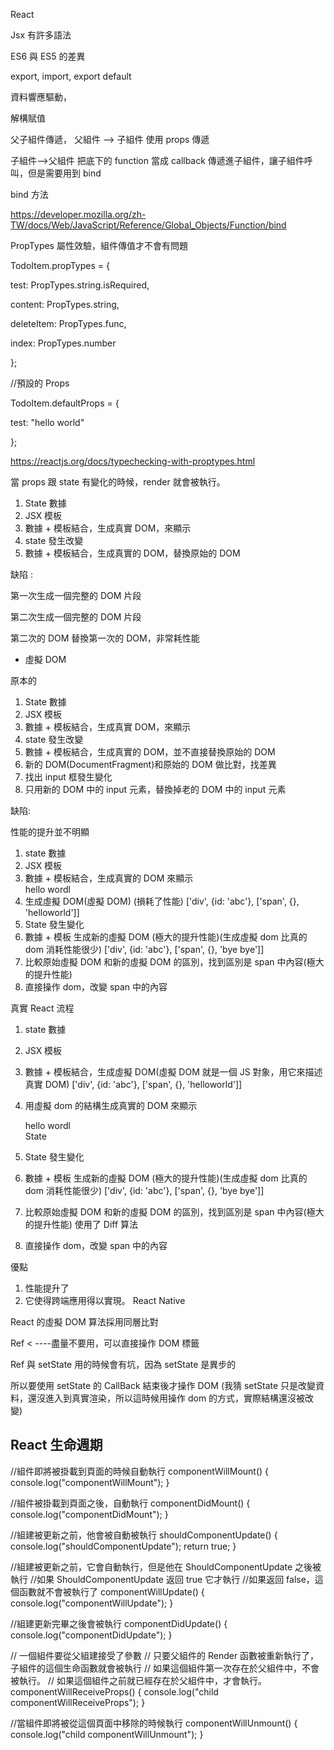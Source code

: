 React

Jsx 有許多語法

ES6 與 ES5 的差異

export, import, export default

資料響應驅動，

解構賦值

父子組件傳遞，
父組件 --> 子組件 使用 props 傳遞

子組件-->父組件 把底下的 function 當成 callback 傳遞進子組件，讓子組件呼叫，但是需要用到 bind

bind 方法

https://developer.mozilla.org/zh-TW/docs/Web/JavaScript/Reference/Global_Objects/Function/bind

PropTypes 屬性效驗，組件傳值才不會有問題

TodoItem.propTypes = {

test: PropTypes.string.isRequired,

content: PropTypes.string,

deleteItem: PropTypes.func,

index: PropTypes.number

};

//預設的 Props

TodoItem.defaultProps = {

test: "hello world"

};

https://reactjs.org/docs/typechecking-with-proptypes.html

當 props 跟 state 有變化的時候，render 就會被執行。

1. State 數據
2. JSX 模板
3. 數據 + 模板結合，生成真實 DOM，來顯示
4. state 發生改變
5. 數據 + 模板結合，生成真實的 DOM，替換原始的 DOM

缺陷 :

第一次生成一個完整的 DOM 片段

第二次生成一個完整的 DOM 片段

第二次的 DOM 替換第一次的 DOM，非常耗性能

- 虛擬 DOM

原本的

1. State 數據
2. JSX 模板
3. 數據 + 模板結合，生成真實 DOM，來顯示
4. state 發生改變
5. 數據 + 模板結合，生成真實的 DOM，並不直接替換原始的 DOM
6. 新的 DOM(DocumentFragment)和原始的 DOM 做比對，找差異
7. 找出 input 框發生變化
8. 只用新的 DOM 中的 input 元素，替換掉老的 DOM 中的 input 元素

缺陷:

性能的提升並不明顯

1. state 數據
2. JSX 模板
3. 數據 + 模板結合，生成真實的 DOM 來顯示
   <div id ='abc'><span>hello wordl</span></div>
4. 生成虛擬 DOM(虛擬 DOM) (損耗了性能)
   ['div', {id: 'abc'}, ['span', {}, 'helloworld']]
5. State 發生變化
6. 數據 + 模板 生成新的虛擬 DOM (極大的提升性能)(生成虛擬 dom 比真的 dom 消耗性能很少)
   ['div', {id: 'abc'}, ['span', {}, 'bye bye']]
7. 比較原始虛擬 DOM 和新的虛擬 DOM 的區別，找到區別是 span 中內容(極大的提升性能)
8. 直接操作 dom，改變 span 中的內容

真實 React 流程

1. state 數據
2. JSX 模板
3. 數據 + 模板結合，生成虛擬 DOM(虛擬 DOM 就是一個 JS 對象，用它來描述真實 DOM)
   ['div', {id: 'abc'}, ['span', {}, 'helloworld']]
4. 用虛擬 dom 的結構生成真實的 DOM 來顯示

   <div id ='abc'><span>hello wordl</span></div>State

5. State 發生變化
6. 數據 + 模板 生成新的虛擬 DOM (極大的提升性能)(生成虛擬 dom 比真的 dom 消耗性能很少)
   ['div', {id: 'abc'}, ['span', {}, 'bye bye']]
7. 比較原始虛擬 DOM 和新的虛擬 DOM 的區別，找到區別是 span 中內容(極大的提升性能)
   使用了 Diff 算法
8. 直接操作 dom，改變 span 中的內容

優點

1. 性能提升了
2. 它使得跨端應用得以實現。 React Native

React 的虛擬 DOM 算法採用同層比對

Ref < ----盡量不要用，可以直接操作 DOM 標籤

Ref 與 setState 用的時候會有坑，因為 setState 是異步的

所以要使用 setState 的 CallBack 結束後才操作 DOM (我猜 setState 只是改變資料，還沒進入到真實渲染，所以這時候用操作 dom 的方式，實際結構還沒被改變)

## React 生命週期

//組件即將被掛載到頁面的時候自動執行
componentWillMount() {
console.log("componentWillMount");
}

//組件被掛載到頁面之後，自動執行
componentDidMount() {
console.log("componentDidMount");
}

//組建被更新之前，他會被自動被執行
shouldComponentUpdate() {
console.log("shouldComponentUpdate");
return true;
}

//組建被更新之前，它會自動執行，但是他在 ShouldComponentUpdate 之後被執行
//如果 ShouldComponentUpdate 返回 true 它才執行
//如果返回 false，這個函數就不會被執行了
componentWillUpdate() {
console.log("componentWillUpdate");
}

//組建更新完畢之後會被執行
componentDidUpdate() {
console.log("componentDidUpdate");
}

// 一個組件要從父組建接受了參數
// 只要父組件的 Render 函數被重新執行了，子組件的這個生命函數就會被執行
// 如果這個組件第一次存在於父組件中，不會被執行。
// 如果這個組件之前就已經存在於父組件中，才會執行。
componentWillReceiveProps() {
console.log("child componentWillReceiveProps");
}

//當組件即將被從這個頁面中移除的時候執行
componentWillUnmount() {
console.log("child componentWillUnmount");
}
